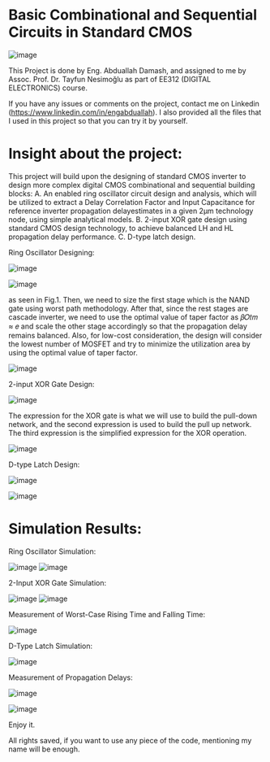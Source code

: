 # Basic Combinational and Sequential Circuits in Standard CMOS

![image](https://user-images.githubusercontent.com/87785000/126638350-ce308e14-2b6b-4641-a5bc-3112809b1c87.png)

This Project is done by Eng. Abduallah Damash, and assigned to me by Assoc. Prof. Dr. Tayfun Nesimoğlu as part of EE312 (DIGITAL ELECTRONICS) course.

If you have any issues or comments on the project, contact me on Linkedin (https://www.linkedin.com/in/engabduallah).
I also provided all the files that I used in this project so that you can try it by yourself. 

# Insight about the project: 
This project will build upon the designing of standard CMOS inverter to design more complex digital CMOS combinational and sequential building blocks:
  A. An enabled ring oscillator circuit design and analysis, which will be utilized to extract a Delay Correlation Factor and Input Capacitance for reference inverter propagation delayestimates in a given 2μm technology node, using simple analytical models.
  B. 2-input XOR gate design using standard CMOS design technology, to achieve balanced LH and HL propagation delay performance.
  C. D-type latch design.

Ring Oscillator Designing: 

![image](https://user-images.githubusercontent.com/87785000/138582529-1a15ae28-3411-458a-a6c6-6476ffc2134f.png)

![image](https://user-images.githubusercontent.com/87785000/138582534-771d869d-19e0-4d83-824a-efb9ee57666d.png)

as seen in Fig.1. Then, we need to size the first stage which is the NAND gate using worst path methodology. After that, since the rest stages are cascade inverter, we need to use the optimal value of taper factor as 𝛽𝑂𝑡𝑚 ≈ 𝑒 and scale the other stage accordingly so that the propagation delay remains balanced. 
Also, for low-cost consideration, the design will consider the lowest number of MOSFET and try to minimize the utilization area by using the optimal value of taper factor. 

![image](https://user-images.githubusercontent.com/87785000/138582578-0df83177-c8d4-415e-9578-a83f7cb86122.png)

2-input XOR Gate Design:

![image](https://user-images.githubusercontent.com/87785000/138582607-34cca5ce-b352-487c-b9d1-834f1a25649b.png)

The expression for the XOR gate is what we will use to build the pull-down network, and the second expression is used to build the pull up network. The third expression is the simplified expression for the XOR operation.

![image](https://user-images.githubusercontent.com/87785000/138582647-fcfa9150-3f2e-439d-a987-f606f4bd051e.png)

D-type Latch Design:

![image](https://user-images.githubusercontent.com/87785000/138582682-fe6c8161-9002-4cc7-859a-5ff9346efa1c.png)

![image](https://user-images.githubusercontent.com/87785000/138582684-5d7ffcb2-d5be-4c2c-8230-7723c22f1721.png)

# Simulation Results: 

Ring Oscillator Simulation: 

![image](https://user-images.githubusercontent.com/87785000/138582703-f356e505-6810-44b7-bd88-700bfbed5ca7.png)
![image](https://user-images.githubusercontent.com/87785000/138582713-0a82c263-f8fd-45d2-8ae5-9bde224a62d3.png)

2-Input XOR Gate Simulation:

![image](https://user-images.githubusercontent.com/87785000/138582737-1d4f9979-d828-49ca-b333-6e05a7d496e0.png)
![image](https://user-images.githubusercontent.com/87785000/138582740-61bf9d98-f66c-4ff6-bbce-73898d49d9c7.png)
    
   Measurement of Worst-Case Rising Time and Falling Time:
    
   ![image](https://user-images.githubusercontent.com/87785000/138582761-cff7db50-8ea7-4723-aeb9-fee7f5158883.png)

D-Type Latch Simulation:

![image](https://user-images.githubusercontent.com/87785000/138582782-2a579ac6-0e81-4f98-b602-5c667ac54434.png)
  
   Measurement of Propagation Delays:
    
   ![image](https://user-images.githubusercontent.com/87785000/138582817-06a819d1-38d4-43fc-b400-feaa3c1cccca.png)
    
   ![image](https://user-images.githubusercontent.com/87785000/138582826-4fd62b72-ba03-466d-8582-490349842161.png)



Enjoy it. 

All rights saved, if you want to use any piece of the code, mentioning my name will be enough.
